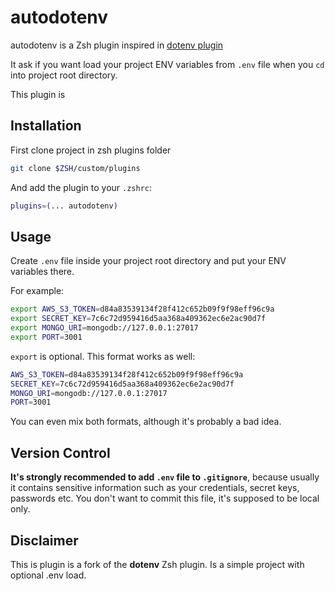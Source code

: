 # autodotenv

autodotenv is a Zsh plugin inspired in [dotenv plugin](https://github.com/robbyrussell/oh-my-zsh/tree/master/plugins/dotenv)

It ask if you want load your project ENV variables from `.env` file when you `cd` into project root directory.

This plugin is

## Installation

First clone project in zsh plugins folder

```sh
git clone $ZSH/custom/plugins
```

And add the plugin to your `.zshrc`:

```sh
plugins=(... autodotenv)
```

## Usage

Create `.env` file inside your project root directory and put your ENV variables there.

For example:
```sh
export AWS_S3_TOKEN=d84a83539134f28f412c652b09f9f98eff96c9a
export SECRET_KEY=7c6c72d959416d5aa368a409362ec6e2ac90d7f
export MONGO_URI=mongodb://127.0.0.1:27017
export PORT=3001
```
`export` is optional. This format works as well:
```sh
AWS_S3_TOKEN=d84a83539134f28f412c652b09f9f98eff96c9a
SECRET_KEY=7c6c72d959416d5aa368a409362ec6e2ac90d7f
MONGO_URI=mongodb://127.0.0.1:27017
PORT=3001
```
You can even mix both formats, although it's probably a bad idea.

## Version Control

**It's strongly recommended to add `.env` file to `.gitignore`**, because usually it contains sensitive information such as your credentials, secret keys, passwords etc. You don't want to commit this file, it's supposed to be local only.

## Disclaimer

This is plugin is a fork of the **dotenv** Zsh plugin. Is a simple project with optional .env load.

